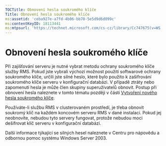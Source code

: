 ```yaml
---
TOCTitle: Obnovení hesla soukromého klíče
Title: Obnovení hesla soukromého klíče
ms:assetid: 'ceba927e-a7fd-4b06-bb70-5e5d9d6d099c'
ms:contentKeyID: 18113441
ms:mtpsurl: 'https://technet.microsoft.com/cs-cz/library/Cc747675(v=WS.10)'
---
```


Obnovení hesla soukromého klíče
===============================

Při zajišťování serveru je nutné vybrat metodu ochrany soukromého klíče služby RMS. Pokud jste vybrali výchozí možnost použití softwarové ochrany soukromého klíče, určili jste silné heslo, které bylo použito k zašifrování soukromého klíče serveru v konfigurační databázi. V případě ztráty nebo zapomenutí hesla je může člen skupiny superuživatelů obnovit. Postup při obnovení hesla naleznete v tomto tématu později v části [Vytvoření nového hesla soukromého klíče](https://technet.microsoft.com/f71df255-fe19-4e07-810e-87309a5e8e88).

Používáte-li službu RMS v clusterovaném prostředí, je třeba obnovit soukromý klíč na každém koncovém serveru RMS v dané instalaci. Pokud jej neobnovíte, nebudou tyto servery fungovat, protože nebudou moci dešifrovat klíč serveru v konfigurační databázi.

Další informace týkající se silných hesel naleznete v Centru pro nápovědu a odbornou pomoc systému Windows Server 2003.
